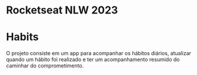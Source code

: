 # Rocketseat NLW 2023

# Habits

O projeto consiste em um app para acompanhar os hábitos diários, atualizar quando um hábito foi realizado e ter um acompanhamento resumido do caminhar do comprometimento.

